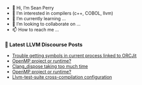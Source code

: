 - 👋 Hi, I’m Sean Perry
- 👀 I’m interested in compilers (c++, COBOL, llvm)
- 🌱 I’m currently learning ...
- 💞️ I’m looking to collaborate on ...
- 📫 How to reach me ...

<!---
s66perry/s66perry is a ✨ special ✨ repository because its `README.md` (this file) appears on your GitHub profile.
You can click the Preview link to take a look at your changes.
--->
### 📕 Latest LLVM Discourse Posts

<!-- DISCOURSE-LLVM:START -->
- [Trouble getting symbols in current process linked to ORCJit](https://discourse.llvm.org/t/trouble-getting-symbols-in-current-process-linked-to-orcjit/70882#post_2)
- [OpenMP project or runtime?](https://discourse.llvm.org/t/openmp-project-or-runtime/70886#post_2)
- [Clang_dispose taking too much time](https://discourse.llvm.org/t/clang-dispose-taking-too-much-time/70887#post_1)
- [OpenMP project or runtime?](https://discourse.llvm.org/t/openmp-project-or-runtime/70886#post_1)
- [Llvm-test-suite cross-compilation configuration](https://discourse.llvm.org/t/llvm-test-suite-cross-compilation-configuration/70876#post_3)
<!-- DISCOURSE-LLVM:END -->
